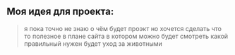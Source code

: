 ## Моя идея для проекта:
> я пока точно не знаю о чём будет проэкт но хочется сделать что то полезное в плане сайта в котором можно будет смотреть какой правильный нужен будет уход за животными
